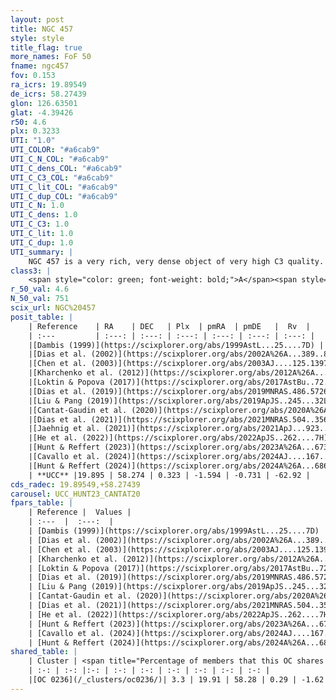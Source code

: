 ```yaml
---
layout: post
title: NGC 457
style: style
title_flag: true
more_names: FoF 50
fname: ngc457
fov: 0.153
ra_icrs: 19.89549
de_icrs: 58.27439
glon: 126.63501
glat: -4.39426
r50: 4.6
plx: 0.3233
UTI: "1.0"
UTI_COLOR: "#a6cab9"
UTI_C_N_COL: "#a6cab9"
UTI_C_dens_COL: "#a6cab9"
UTI_C_C3_COL: "#a6cab9"
UTI_C_lit_COL: "#a6cab9"
UTI_C_dup_COL: "#a6cab9"
UTI_C_N: 1.0
UTI_C_dens: 1.0
UTI_C_C3: 1.0
UTI_C_lit: 1.0
UTI_C_dup: 1.0
UTI_summary: |
    NGC 457 is a very rich, very dense object of very high C3 quality. It is very well-studied in the literature. This object shares a very small percentage of members with a later reported entry.
class3: |
    <span style="color: green; font-weight: bold;">A</span><span style="color: green; font-weight: bold;">A</span>
r_50_val: 4.6
N_50_val: 751
scix_url: NGC%20457
posit_table: |
    | Reference    | RA    | DEC   | Plx  | pmRA  | pmDE   |  Rv  |
    | :---         | :---: | :---: | :---: | :---: | :---: | :---: |
    |[Dambis (1999)](https://scixplorer.org/abs/1999AstL...25....7D) | 19.896 | 58.287 | -- | -- | -- | -- |
    |[Dias et al. (2002)](https://scixplorer.org/abs/2002A%26A...389..871D) | 19.896 | 58.287 | -- | -2.08 | -0.46 | -29.79 |
    |[Chen et al. (2003)](https://scixplorer.org/abs/2003AJ....125.1397C) | 19.827 | 58.273 | -- | -1.56 | -2.09 | -34.0 |
    |[Kharchenko et al. (2012)](https://scixplorer.org/abs/2012A%26A...543A.156K) | 19.905 | 58.28 | -- | -1.92 | -2.19 | -- |
    |[Loktin & Popova (2017)](https://scixplorer.org/abs/2017AstBu..72..257L) | 19.89 | 58.287 | -- | -2.264 | -2.552 | -32.7 |
    |[Dias et al. (2019)](https://scixplorer.org/abs/2019MNRAS.486.5726D) | 19.896 | 58.287 | 0.297 | -1.578 | -0.651 | 79.484 |
    |[Liu & Pang (2019)](https://scixplorer.org/abs/2019ApJS..245...32L) | 19.914 | 58.271 | 0.314 | -1.587 | -0.632 | -- |
    |[Cantat-Gaudin et al. (2020)](https://scixplorer.org/abs/2020A%26A...640A...1C) | 19.887 | 58.278 | 0.318 | -1.586 | -0.661 | -- |
    |[Dias et al. (2021)](https://scixplorer.org/abs/2021MNRAS.504..356D) | 19.855 | 58.297 | 0.318 | -1.598 | -0.648 | -4.64 |
    |[Jaehnig et al. (2021)](https://scixplorer.org/abs/2021ApJ...923..129J) | 19.897 | 58.274 | 0.345 | -1.58 | -0.654 | -- |
    |[He et al. (2022)](https://scixplorer.org/abs/2022ApJS..262....7H) | 19.908 | 58.35 | 1.244 | -1.699 | -0.444 | -- |
    |[Hunt & Reffert (2023)](https://scixplorer.org/abs/2023A%26A...673A.114H) | 19.893 | 58.276 | 0.327 | -1.592 | -0.733 | -41.494 |
    |[Cavallo et al. (2024)](https://scixplorer.org/abs/2024AJ....167...12C) | 19.893 | 58.274 | 0.327 | -- | -- | -- |
    |[Hunt & Reffert (2024)](https://scixplorer.org/abs/2024A%26A...686A..42H) | 19.893 | 58.276 | 0.327 | -1.592 | -0.733 | -41.494 |
    | **UCC** |19.895 | 58.274 | 0.323 | -1.594 | -0.731 | -62.92 | 
cds_radec: 19.89549,+58.27439
carousel: UCC_HUNT23_CANTAT20
fpars_table: |
    | Reference |  Values |
    | :---  |  :---:  |
    | [Dambis (1999)](https://scixplorer.org/abs/1999AstL...25....7D) | `E_B-V_=0.505, DM0=11.92, log_age_=7.3` |
    | [Dias et al. (2002)](https://scixplorer.org/abs/2002A%26A...389..871D) | `E(B-V)=0.472, Dist=2429.0, Age=7.324` |
    | [Chen et al. (2003)](https://scixplorer.org/abs/2003AJ....125.1397C) | `HDis=2429, Age=0.02` |
    | [Kharchenko et al. (2012)](https://scixplorer.org/abs/2012A%26A...543A.156K) | `e_bv=0.4, distance=2400, log_age=7.38` |
    | [Loktin & Popova (2017)](https://scixplorer.org/abs/2017AstBu..72..257L) | `E(B-V)=0.468, Dmod=11.94, logt=7.324` |
    | [Dias et al. (2019)](https://scixplorer.org/abs/2019MNRAS.486.5726D) | `E(B-V)=0.37, Dist=2271, logAge=7.431, Z=0.003` |
    | [Liu & Pang (2019)](https://scixplorer.org/abs/2019ApJS..245...32L) | `Age=0.007, Z=0.5` |
    | [Cantat-Gaudin et al. (2020)](https://scixplorer.org/abs/2020A%26A...640A...1C) | `AVNN=1.42, DMNN=12.2, AgeNN=7.32` |
    | [Dias et al. (2021)](https://scixplorer.org/abs/2021MNRAS.504..356D) | `Av=1.612, Dist=2540, logage=7.373, [Fe/H]=-0.034` |
    | [He et al. (2022)](https://scixplorer.org/abs/2022ApJS..262....7H) | `A0=1.25, logAge=7.55` |
    | [Hunt & Reffert (2023)](https://scixplorer.org/abs/2023A%26A...673A.114H) | `AV50=1.454, diffAV50=0.471, MOD50=12.23, logAge50=7.357` |
    | [Cavallo et al. (2024)](https://scixplorer.org/abs/2024AJ....167...12C) | `AV50=1.59, dMod50=12.43, logAge50=7.22, [Fe/H]50=0.17` |
    | [Hunt & Reffert (2024)](https://scixplorer.org/abs/2024A%26A...686A..42H) | `MassJ=5169.59` |
shared_table: |
    | Cluster | <span title="Percentage of members that this OC shares with the ones listed">%</span>   | RA   | DEC   | Plx   | pmRA  | pmDE  | Rv | UTI |
    | :-: | :-: |:-: | :-: | :-: | :-: | :-: | :-: | :-: |
    |[OC 0236](/_clusters/oc0236/)| 3.3 | 19.91 | 58.28 | 0.29 | -1.62 | -0.72 | -- |0.0 |
---
```

